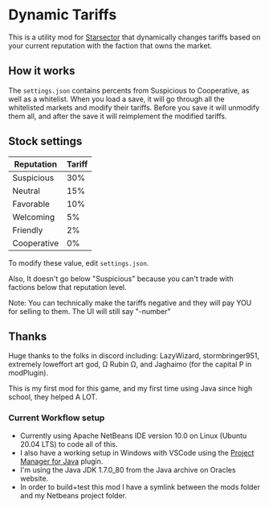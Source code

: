 # Dynamic Tariffs
This is a utility mod for [Starsector](https://fractalsoftworks.com/) that dynamically changes tariffs based on your current reputation with the faction that owns the market.

## How it works
The `settings.json` contains percents from Suspicious to Cooperative, as well as a whitelist.
When you load a save, it will go through all the whitelisted markets and modify their tariffs.
Before you save it will unmodify them all, and after the save it will reimplement the modified tariffs.

## Stock settings
Reputation | Tariff
---------|----------
Suspicious | 30%
Neutral | 15%
Favorable | 10%
Welcoming | 5%
Friendly | 2%
Cooperative | 0%

To modify these value, edit `settings.json`.

Also, It doesn't go below "Suspicious" because you can't trade with factions below that reputation level.

Note: You can technically make the tariffs negative and they will pay YOU for selling to them. The UI will still say "-number"

## Thanks
Huge thanks to the folks in discord including: LazyWizard, stormbringer951, extremely loweffort art god, Ω Rubin Ω, and Jaghaimo (for the capital P in modPlugin).

This is my first mod for this game, and my first time using Java since high school, they helped A LOT.

### Current Workflow setup
* Currently using Apache NetBeans IDE version 10.0 on Linux (Ubuntu 20.04 LTS) to code all of this.
* I also have a working setup in Windows with VSCode using the [Project Manager for Java](https://marketplace.visualstudio.com/items?itemName=vscjava.vscode-java-dependency&ssr=false#overview) plugin.
* I'm using the Java JDK 1.7.0_80 from the Java archive on Oracles website.
* In order to build+test this mod I have a symlink between the mods folder and my Netbeans project folder.
